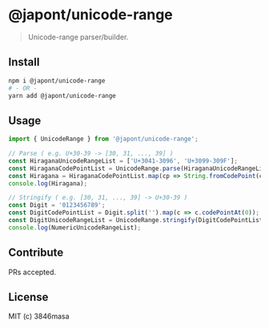 # @japont/unicode-range

> Unicode-range parser/builder.

## Install

```bash
npm i @japont/unicode-range
# - OR -
yarn add @japont/unicode-range
```

## Usage

```js
import { UnicodeRange } from '@japont/unicode-range';

// Parse ( e.g. U+30-39 -> [30, 31, ..., 39] )
const HiraganaUnicodeRangeList = ['U+3041-3096', 'U+3099-309F'];
const HiraganaCodePointList = UnicodeRange.parse(HiraganaUnicodeRangeList);
const Hiragana = HiraganaCodePointList.map(cp => String.fromCodePoint(cp)));
console.log(Hiragana);

// Stringify ( e.g. [30, 31, ..., 39] -> U+30-39 )
const Digit = '0123456789';
const DigitCodePointList = Digit.split('').map(c => c.codePointAt(0));
const DigitUnicodeRangeList = UnicodeRange.stringify(DigitCodePointList);
console.log(NumericUnicodeRangeList);
```

## Contribute

PRs accepted.

## License

MIT (c) 3846masa